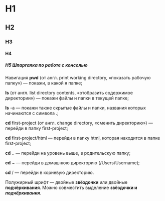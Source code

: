 # H1
## H2
### H3
#### H4
##### H5 Шпаргалка по работе с консолью
Навигация
**pwd** (от англ. print working directory, «показать рабочую папку») — покажи, в какой я папке;

**ls** (от англ. list directory contents, «отобразить содержимое директории») — покажи файлы и папки в текущей папке;

**ls** -a — покажи также скрытые файлы и папки, названия которых начинаются с символа .;

**cd** first-project (от англ. change directory, «сменить директорию») — перейди в папку first-project;

**cd** first-project/html — перейди в папку html, которая находится в папке first-project;

**cd** .. — перейди на уровень выше, в родительскую папку;

**cd** ~ — перейди в домашнюю директорию (/Users/Username);

**cd** / — перейди в корневую директорию.

Полужирный шрифт — двойные **звёздочки** или двойные __подчёркивания__.
Можно совместить выделение **звёздочки и _подчёркивания_**.